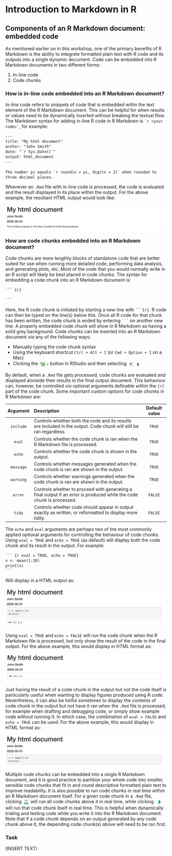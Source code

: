 # Introduction to Markdown in R

## Components of an R Markdown document: embedded code

As mentioned earlier on in this workshop, one of the primary benefits of R Markdown is the ability to integrate formatted plain text with R code and its outputs into a single dynamic document. Code can be embedded into R Markdown documents in two different forms:

1. In-line code
2. Code chunks

### How is in-line code embedded into an R Markdown document?

In-line code refers to snippets of code that is embedded withn the text element of the R Markdown document. This can be helpful for when results or values need to be dynamically inserted without breaking the textual flow. The Markdown syntax for adding in-line R code in R Markdown is `` `r <your code>` ``, for example:

``` rmarkdown
---
title: "My html document"
author: "John Smith"
date: "`r Sys.Date()`"
output: html_document
---

The number pi equals `r round(x = pi, digits = 3)` when rounded to three decimal places.

```

Whenever an `.Rmd` file with in-line code is processed, the code is evaluated and the result displayed in its place within the output. For the above example, the resultant HTML output would look like:

![in-line code](Embedded_Display_Items/inline_code.png)

### How are code chunks embedded into an R Markdown document?

Code chunks are more lengthly blocks of standalone code that are better suited for use when running more detailed code, performing data analysis, and generating plots, etc. Most of the code that you would normally write in an R script will likely be best placed in code chunks. The syntax for embedding a code chunk into an R Markdown document is:

```` rmarkdown
``` {r}

```
````

Here, the R code chunk is initiated by starting a new line with `` ```{r} ``. R code can then be typed on the line(s) below this. Once all R code for that chunk has been written, the code chunk is ended by entering `` ``` `` on another new line. A properly embedded code chunk will show in R Markdown as having a solid grey background. Code chunks can be inserted into an R Markdown document *via* any of the following ways:

- Manually typing the code chunk syntax
- Using the keyboard shortcut `Ctrl + Alt + I` (or `Cmd + Option + I` on a Mac)
- Clicking the <img src = "Embedded_Display_Items/add_code_chunk.png" alt = "add chunk" width = "30" style = "vertical-align:middle;"> button in RStudio and then selecting <img src = "Embedded_Display_Items/select_r_code_chunk.png" alt = "r chunk" width = "40" style = "vertical-align:middle;">

By default, when a `.Rmd` file gets processed, code chunks are evaluated and displayed alonside their results in the final output document. This behaviour can, however, be controlled *via* optional arguments definable within the `{r}` part of the code chunk. Some important custom options for code chunks in R Markdown are:

| Argument  | Description | Default value |
| :-------: | :---------- | :-----------: |
| `include` | Controls whether both the code and its results are included in the output. Code chunk will still be ran regardless. | `TRUE`        |
| `eval`    | Controls whether the code chunk is ran when the R Markdown file is processed. | `TRUE`        |
| `echo`    | Controls whether the code chunk is shown in the output.  | `TRUE`        |
| `message` | Controls whether messages generated when the code chunk is ran are shown in the output. | `TRUE`        |
| `warning` | Controls whether warnings generated when the code chunk is ran are shown in the output. | `TRUE`        |
| `error`   | Controls whether to proceed with generating a final output if an error is produced while the code chunk is processed. | `FALSE`       |
| `tidy`    | Controls whether code should appear in output exactly as written, or reformatted to display more tidily. | `FALSE`       |

The `echo` and `eval` arguments are perhaps two of the most commonly applied optional arguments for controlling the behaviour of code chunks. Using `eval = TRUE` and `echo = TRUE` (as default) will display both the code chunk and its result in the output. For example:

```` rmarkdown
``` {r eval = TRUE, echo = TRUE}
x <- mean(1:10)
print(x)
```
````

Will display in a HTML output as:

![eval T echo T](Embedded_Display_Items/evalT_echoT.png)

Using `eval = TRUE` and `echo = FALSE` will run the code chunk when the R Markdown file is processed, but only show the result of the code in the final output. For the above example, this would display in HTML format as:

![eval T echo F](Embedded_Display_Items/evalT_echoF.png)

Just having the result of a code chunk in the output but not the code itself is particularly useful when wanting to display figures produced using R code. Nevertheless, it can also be helful sometimes to display the contents of code chunk in the output but not have it ran when the `.Rmd` file is processed, for example when drafting and debugging code, or simply show example code without running it. In which case, the combination of `eval = FALSE` and `echo = TRUE` can be used. For the above example, this would display in HTML format as:

![eval F echo T](Embedded_Display_Items/evalF_echoT.png)

Multiple code chunks can be embedded into a single R Markdown document, and it is good practice to partition your whole code into smaller, sensible code chunks that fit in and round descriptive formatted plain text to improve readability. It is also possible to run code chunks in real time within an R Markdown document itself. For a given code chunk in a `.Rmd` file, clicking <img src = "Embedded_Display_Items/run_code_chunks_above.png" alt = "run above chunks" width = "20" height = "20" style = "vertical-align:middle;"> will run all code chunks above it in real time, while clicking <img src = "Embedded_Display_Items/run_current_chunk.png" alt = "run current chunk" width = "30" height = "20" style = "vertical-align:middle;"> will run that code chunk itself in real time. This is helpful when dynamically trialing and testing code while you write it into the R Markdown document. Note that if a code chunk depends on an output generated by any code chunk above it, the depending code chunk(s) above will need to be ran first.
### Task
(INSERT TEXT)
